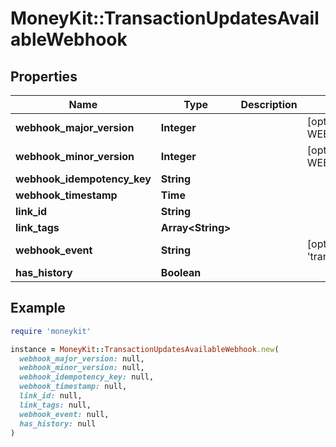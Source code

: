 # MoneyKit::TransactionUpdatesAvailableWebhook

## Properties

| Name | Type | Description | Notes |
| ---- | ---- | ----------- | ----- |
| **webhook_major_version** | **Integer** |  | [optional][default to WEBHOOK_MAJOR_VERSION::N1] |
| **webhook_minor_version** | **Integer** |  | [optional][default to WEBHOOK_MINOR_VERSION::N0] |
| **webhook_idempotency_key** | **String** |  |  |
| **webhook_timestamp** | **Time** |  |  |
| **link_id** | **String** |  |  |
| **link_tags** | **Array&lt;String&gt;** |  |  |
| **webhook_event** | **String** |  | [optional][default to &#39;transactions.updates_available&#39;] |
| **has_history** | **Boolean** |  |  |

## Example

```ruby
require 'moneykit'

instance = MoneyKit::TransactionUpdatesAvailableWebhook.new(
  webhook_major_version: null,
  webhook_minor_version: null,
  webhook_idempotency_key: null,
  webhook_timestamp: null,
  link_id: null,
  link_tags: null,
  webhook_event: null,
  has_history: null
)
```


